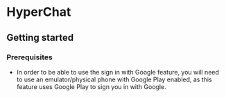 # HyperChat

## Getting started

### Prerequisites
 - In order to be able to use the sign in with Google feature, you will need to use an emulator/physical phone with Google Play enabled, as this feature uses Google Play to sign you in with Google.
